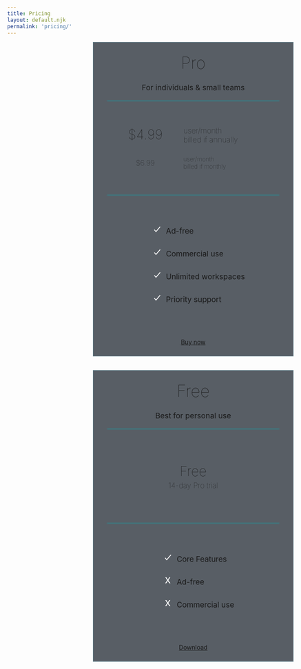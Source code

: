 ```yaml
---
title: Pricing
layout: default.njk
permalink: 'pricing/'
---
```


<style>
  #pricing-container {
    width: 1200px;
    max-width: 90vw;
    min-height: 100vh;
    margin: 0 auto;
    padding: 0 1rem;
    box-sizing: border-box;
  }
  #pricing-tables {
    display: grid;
    grid-template-columns: 1fr 1fr;
    column-gap: 3rem;
    justify-items: center;
    margin: 0 0 2rem 0;
  }
  .pricing-table {
    display: grid;
    background: rgba(48, 55, 64, .8);
    border: 1px solid #61828D;
    padding: 1.5rem 2rem;
    width: 400px;
    text-align: center;
    box-shadow: var(--default-shadow);
    grid-template-rows: auto auto calc(200px + 2rem) 1fr auto;
  }

  @media screen and (max-width: 1200px) {
    #pricing-tables {
      grid-template-columns: 1fr;
      row-gap: 2rem;
    }
    .pricing-table:last-child {
      grid-row: 1;
    }
  }
  
  @media screen and (max-width: 600px) {
    #pricing-container {
      margin: 0 auto;
      padding: .25em;
      max-width: 95vw;
    }
    .pricing-table {
      box-sizing: border-box;
      width: 100%;
      grid-template-rows: auto auto calc(150px + 2rem) 1fr auto;
    }
  }
  h1 {
    margin: 0 0 1.5rem 0;
    font-size: 2.75em;
    filter: drop-shadow(var(--default-shadow));
    font-weight: 100;
  }
  .pricing-table > .description {
    font-size: 1.25em;
    text-shadow: var(--default-shadow)
  }
  .price-container {
    height: 220px;
    display: grid;
    grid-template-rows: 1fr auto auto 1fr;
    margin: 1.25rem 0;
  }
  .pro {
    height: 220px;
    display: grid;
    grid-template-rows: 1fr auto auto 1fr;
    row-gap: 5px;
    margin: 1.25rem 0;
  }
  .pro > .separator {
    grid-column: 1 / span 2;
  }
  .separator {
    background: #0FA8B2;
    filter: blur(1px);
    height: 1px;
  }
  .separator:last-child {
    align-self: end;
  }
  h2 {
    margin: 0 0 .2rem 0;
    font-size: 2.25em;
    filter: drop-shadow(var(--default-shadow));
    font-weight: 100;
  }
  #monthly-price {
    font-size: 2.25em;
  }
  h3 {
    margin: auto 0;
    font-size: 1.25em;
    font-weight: 100;
  }
  .sub-description {
    font-size: 1.25em;
    font-weight: 100;
    text-shadow: var(--default-shadow)
  }
  .pro > .sub-description {
    text-align: left;
  }
  h3 + .sub-description {
    font-size: 1em;
  }
  .features {
    margin: 3rem auto 0 auto;
  }
  .feature {
    display: grid;
    justify-content: start;
    grid-template-columns: 25px auto;
    column-gap: 8px;
    margin: 2rem 0;
  }
  svg {
    max-width: 25px;
    max-height: 1em;
    filter: drop-shadow(var(--default-shadow));
  }
  .x svg {
    max-width: 20px;
    max-height: 1em;
  }
  .description {
    font-size: 1.25em;
    align-self: center;
    filter: drop-shadow(var(--default-shadow));
  }
  .pricing-button {
    margin: 3rem auto 0 auto;
  }


</style>

<div id="pricing-container">
  <div id="pricing-tables">
    <div class="pricing-table">
      <h1 class="header">Free</h1>
      <span class="description">Best for personal use</span>
      <div class="price-container">
        <div class="separator"></div>
        <h2>Free</h2>
        <span class="sub-description">14-day Pro trial</span>
        <div class="separator"></div>
      </div>
      <ul class="features">
        <li class="feature">
          <div class="icon">
            <svg width="36" height="33" viewBox="0 0 36 33" fill="none" xmlns="http://www.w3.org/2000/svg">
              <path d="M2 18.0787L10.9492 29L34 2" stroke="white" stroke-width="4"/>
            </svg>
          </div>
          <div class="description">Core Features</div>
        </li>
        <li class="feature">
          <div class="icon x">
            <svg width="100%" height="100%" viewBox="0 0 64 64" version="1.1" xmlns="http://www.w3.org/2000/svg" xmlns:xlink="http://www.w3.org/1999/xlink" xml:space="preserve" xmlns:serif="http://www.serif.com/" style="fill-rule:evenodd;clip-rule:evenodd;stroke-linejoin:round;stroke-miterlimit:2;">
                <g transform="matrix(4.0568,0,0,4.26439,1.95538,-42.6098)">
                    <path d="M5.936,17.328L0.756,9.992L3.556,9.992L7.42,15.648L11.256,9.992L14.028,9.992L8.848,17.328L14.308,25L11.508,25L7.42,19.008L3.276,25L0.504,25L5.936,17.328Z" style="fill:white;fill-rule:nonzero;"/>
                </g>
            </svg>
          </div>
          <div class="description">Ad-free</div>
        </li>
        <li class="feature">
          <div class="icon x">
            <svg width="100%" height="100%" viewBox="0 0 64 64" version="1.1" xmlns="http://www.w3.org/2000/svg" xmlns:xlink="http://www.w3.org/1999/xlink" xml:space="preserve" xmlns:serif="http://www.serif.com/" style="fill-rule:evenodd;clip-rule:evenodd;stroke-linejoin:round;stroke-miterlimit:2;">
                <g transform="matrix(4.0568,0,0,4.26439,1.95538,-42.6098)">
                    <path d="M5.936,17.328L0.756,9.992L3.556,9.992L7.42,15.648L11.256,9.992L14.028,9.992L8.848,17.328L14.308,25L11.508,25L7.42,19.008L3.276,25L0.504,25L5.936,17.328Z" style="fill:white;fill-rule:nonzero;"/>
                </g>
            </svg>
          </div>
          <div class="description">Commercial use</div>
        </li>
      </ul>
      <a class="button primary pricing-button" href="/download">Download</a>
    </div>
    <div class="pricing-table">
      <h1 class="header">Pro</h1>
      <span class="description">For individuals & small teams</span>
      <div class="price-container pro">
        <div class="separator"></div>
        <h1 id="monthly-price">$4.99</h1>
        <span class="sub-description">user/month <br />billed if annually</span>
        <h3>$6.99</h3>
        <span class="sub-description">user/month <br />billed if monthly</span>
        <div class="separator"></div>
      </div>
      <ul class="features">
        <li class="feature">
          <div class="icon">
            <svg width="36" height="33" viewBox="0 0 36 33" fill="none" xmlns="http://www.w3.org/2000/svg">
              <path d="M2 18.0787L10.9492 29L34 2" stroke="white" stroke-width="4"/>
            </svg>
          </div>
          <div class="description">Ad-free</div>
        </li>
        <li class="feature">
          <div class="icon">
            <svg width="36" height="33" viewBox="0 0 36 33" fill="none" xmlns="http://www.w3.org/2000/svg">
              <path d="M2 18.0787L10.9492 29L34 2" stroke="white" stroke-width="4"/>
            </svg>
          </div>
          <div class="description">Commercial use</div>
        </li>
        <li class="feature">
          <div class="icon">
            <svg width="36" height="33" viewBox="0 0 36 33" fill="none" xmlns="http://www.w3.org/2000/svg">
              <path d="M2 18.0787L10.9492 29L34 2" stroke="white" stroke-width="4"/>
            </svg>
          </div>
          <div class="description">Unlimited workspaces</div>
        </li>
        <li class="feature">
          <div class="icon">
            <svg width="36" height="33" viewBox="0 0 36 33" fill="none" xmlns="http://www.w3.org/2000/svg">
              <path d="M2 18.0787L10.9492 29L34 2" stroke="white" stroke-width="4"/>
            </svg>
          </div>
          <div class="description">Priority support </div>
        </li>
      </ul>
      <a class="button primary pricing-button" href="/sign-up">Buy now</a>
    </div>
  </div>
</div>
